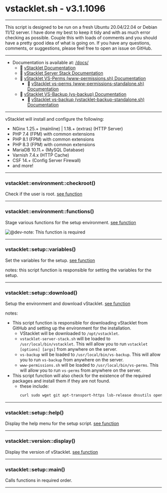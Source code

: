 # vstacklet.sh - v3.1.1096


---

This script is designed to be run on a fresh Ubuntu 20.04/22.04 or
Debian 11/12 server. I have done my best to keep it tidy and with as much
error checking as possible. Couple this with loads of comments and you should
have a pretty good idea of what is going on. If you have any questions,
comments, or suggestions, please feel free to open an issue on GitHub.

---

- Documentation is available at: [/docs/](https://github.com/JMSDOnline/vstacklet/tree/main/docs)
  - :book: [vStacklet Documentation](https://github.com/JMSDOnline/vstacklet/blob/main/docs/setup/vstacklet.sh.md)
  - :book: [vStacklet Server Stack Documentation](https://github.com/JMSDOnline/vstacklet/blob/main/docs/setup/vstacklet-server-stack.sh.md)
  - :book: [vStacklet VS-Perms (www-permissions.sh) Documentation](https://github.com/JMSDOnline/vstacklet/blob/main/docs/bin/www-permissions.sh.md)
    - :book: [vStacklet vs-perms (www-permissions-standalone.sh) Documentation](https://github.com/JMSDOnline/vstacklet/blob/main/docs/bin/www-permissions-standalone.sh.md)
  - :book: [vStacklet VS-Backup (vs-backup) Documentation](https://github.com/JMSDOnline/vstacklet/blob/main/docs/bin/backup/vs-backup.md)
    - :book: [vStacklet vs-backup (vstacklet-backup-standalone.sh) Documentation](https://github.com/JMSDOnline/vstacklet/blob/main/docs/bin/backup/vstacklet-backup-standalone.sh.md)

---

vStacklet will install and configure the following:
- NGinx 1.25.+ (mainline) | 1.18.+ (extras) (HTTP Server)
- PHP 7.4 (FPM) with common extensions
- PHP 8.1 (FPM) with common extensions
- PHP 8.3 (FPM) with common extensions
- MariaDB 10.11.+ (MySQL Database)
- Varnish 7.4.x (HTTP Cache)
- CSF 14.+ (Config Server Firewall)
- and more!

---



### vstacklet::environment::checkroot()

Check if the user is root. [see function](https://github.com/JMSDOnline/vstacklet/blob/main/setup/vstacklet.sh#L66-L71)

---

### vstacklet::environment::functions()

Stage various functions for the setup environment. [see function](https://github.com/JMSDOnline/vstacklet/blob/main/setup/vstacklet.sh#L80-L245)

![@dev-note: This function is required](https://img.shields.io/badge/%40dev--note-This%20function%20is%20required-blue)

---

### vstacklet::setup::variables()

Set the variables for the setup. [see function](https://github.com/JMSDOnline/vstacklet/blob/main/setup/vstacklet.sh#L254-L312)

notes: this script function is responsible for setting the variables for the setup.

---

### vstacklet::setup::download()

Setup the environment and download vStacklet. [see function](https://github.com/JMSDOnline/vstacklet/blob/main/setup/vstacklet.sh#L337-L396)

notes:
- This script function is responsible for downloading vStacklet from GitHub
and setting up the environment for the installation.
  - VStacklet will be downloaded to `/opt/vstacklet`.
  - `vstacklet-server-stack.sh` will be loaded to `/usr/local/bin/vstacklet`. This
will allow you to run `vstacklet [options] [args]` from anywhere on the server.
  - `vs-backup` will be loaded to `/usr/local/bin/vs-backup`. This
will allow you to run `vs-backup` from anywhere on the server.
  - `www-permissions.sh` will be loaded to `/usr/local/bin/vs-perms`. This
will allow you to run `vs-perms` from anywhere on the server.
- This script function will also check for the existence of the required
packages and install them if they are not found.
  - these include:
    ```bash
    curl sudo wget git apt-transport-https lsb-release dnsutils openssl
    ```

---

### vstacklet::setup::help()

Display the help menu for the setup script. [see function](https://github.com/JMSDOnline/vstacklet/blob/main/setup/vstacklet.sh#L403-L424)

---

### vstacklet::version::display()

Display the version of vStacklet. [see function](https://github.com/JMSDOnline/vstacklet/blob/main/setup/vstacklet.sh#L431-L439)

---

### vstacklet::setup::main()

Calls functions in required order.

---


